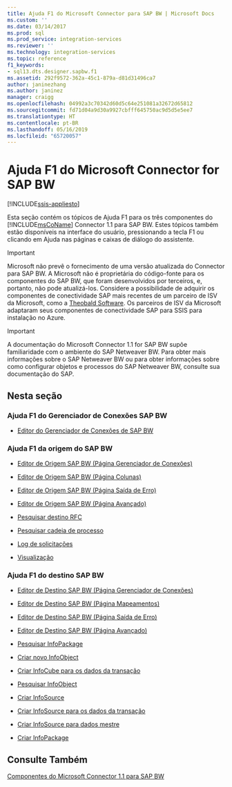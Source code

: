 ```yaml
---
title: Ajuda F1 do Microsoft Connector para SAP BW | Microsoft Docs
ms.custom: ''
ms.date: 03/14/2017
ms.prod: sql
ms.prod_service: integration-services
ms.reviewer: ''
ms.technology: integration-services
ms.topic: reference
f1_keywords:
- sql13.dts.designer.sapbw.f1
ms.assetid: 292f9572-362a-45c1-879a-d81d31496ca7
author: janinezhang
ms.author: janinez
manager: craigg
ms.openlocfilehash: 04992a3c70342d60d5c64e251081a32672d65812
ms.sourcegitcommit: fd71d04a9d30a9927cbfff645750ac9d5d5e5ee7
ms.translationtype: HT
ms.contentlocale: pt-BR
ms.lasthandoff: 05/16/2019
ms.locfileid: "65720057"
---
```

# <a name="microsoft-connector-for-sap-bw-f1-help"></a>Ajuda F1 do Microsoft Connector for SAP BW

[!INCLUDE[ssis-appliesto](../includes/ssis-appliesto-ssvrpluslinux-asdb-asdw-xxx.md)]


  Esta seção contém os tópicos de Ajuda F1 para os três componentes do [!INCLUDE[msCoName](../includes/msconame-md.md)] Connector 1.1 para SAP BW. Estes tópicos também estão disponíveis na interface do usuário, pressionando a tecla F1 ou clicando em Ajuda nas páginas e caixas de diálogo do assistente.  

> [!IMPORTANT]
> Microsoft não prevê o fornecimento de uma versão atualizada do Connector para SAP BW. A Microsoft não é proprietária do código-fonte para os componentes do SAP BW, que foram desenvolvidos por terceiros, e, portanto, não pode atualizá-los. Considere a possibilidade de adquirir os componentes de conectividade SAP mais recentes de um parceiro de ISV da Microsoft, como a [Theobald Software](https://theobald-software.com/en/xtract-is-productinfo.html). Os parceiros de ISV da Microsoft adaptaram seus componentes de conectividade SAP para SSIS para instalação no Azure.

> [!IMPORTANT]  
>  A documentação do Microsoft Connector 1.1 for SAP BW supõe familiaridade com o ambiente do SAP Netweaver BW. Para obter mais informações sobre o SAP Netweaver BW ou para obter informações sobre como configurar objetos e processos do SAP Netweaver BW, consulte sua documentação do SAP.  
  
## <a name="in-this-section"></a>Nesta seção  
  
### <a name="sap-bw-connection-manager-f1-help"></a>Ajuda F1 do Gerenciador de Conexões SAP BW  
  
-   [Editor do Gerenciador de Conexões de SAP BW](../integration-services/connection-manager/sap-bw-connection-manager-editor.md)  
  
### <a name="sap-bw-source-f1-help"></a>Ajuda F1 da origem do SAP BW  
  
-   [Editor de Origem SAP BW &#40;Página Gerenciador de Conexões&#41;](../integration-services/data-flow/sap-bw-source-editor-connection-manager-page.md)  
  
-   [Editor de Origem SAP BW &#40;Página Colunas&#41;](../integration-services/data-flow/sap-bw-source-editor-columns-page.md)  
  
-   [Editor de Origem SAP BW &#40;Página Saída de Erro&#41;](../integration-services/data-flow/sap-bw-source-editor-error-output-page.md)  
  
-   [Editor de Origem SAP BW &#40;Página Avançado&#41;](../integration-services/data-flow/sap-bw-source-editor-advanced-page.md)  
  
-   [Pesquisar destino RFC](../integration-services/data-flow/look-up-rfc-destination.md)  
  
-   [Pesquisar cadeia de processo](../integration-services/data-flow/look-up-process-chain.md)  
  
-   [Log de solicitações](../integration-services/data-flow/request-log.md)  
  
-   [Visualização](../integration-services/data-flow/preview.md)  
  
### <a name="sap-bw-destination-f1-help"></a>Ajuda F1 do destino SAP BW  
  
-   [Editor de Destino SAP BW &#40;Página Gerenciador de Conexões&#41;](../integration-services/data-flow/sap-bw-destination-editor-connection-manager-page.md)  
  
-   [Editor de Destino SAP BW &#40;Página Mapeamentos&#41;](../integration-services/data-flow/sap-bw-destination-editor-mappings-page.md)  
  
-   [Editor de Destino SAP BW &#40;Página Saída de Erro&#41;](../integration-services/data-flow/sap-bw-destination-editor-error-output-page.md)  
  
-   [Editor de Destino SAP BW &#40;Página Avançado&#41;](../integration-services/data-flow/sap-bw-destination-editor-advanced-page.md)  
  
-   [Pesquisar InfoPackage](../integration-services/data-flow/look-up-infopackage.md)  
  
-   [Criar novo InfoObject](../integration-services/data-flow/create-new-infoobject.md)  
  
-   [Criar InfoCube para os dados da transação](../integration-services/data-flow/create-infocube-for-transaction-data.md)  
  
-   [Pesquisar InfoObject](../integration-services/data-flow/look-up-infoobject.md)  
  
-   [Criar InfoSource](../integration-services/data-flow/create-infosource.md)  
  
-   [Criar InfoSource para os dados da transação](../integration-services/data-flow/create-infosource-for-transaction-data.md)  
  
-   [Criar InfoSource para dados mestre](../integration-services/data-flow/create-infosource-for-master-data.md)  
  
-   [Criar InfoPackage](../integration-services/data-flow/create-infopackage.md)  
  
## <a name="see-also"></a>Consulte Também  
 [Componentes do Microsoft Connector 1.1 para SAP BW](../integration-services/microsoft-connector-for-sap-bw-components.md)  
  
  
